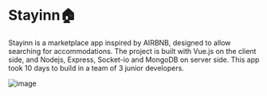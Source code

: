 # Stayinn🏠
Stayinn is a marketplace app inspired by AIRBNB,  designed to allow searching for accommodations. The project is built with Vue.js on the client side, and Nodejs, Express, Socket-io and MongoDB on server side. This app took 10 days to build in a team of 3 junior developers.


![image](https://user-images.githubusercontent.com/91840306/151890148-9b08df46-2050-46f2-9f2c-44600cc2ec5a.png)
